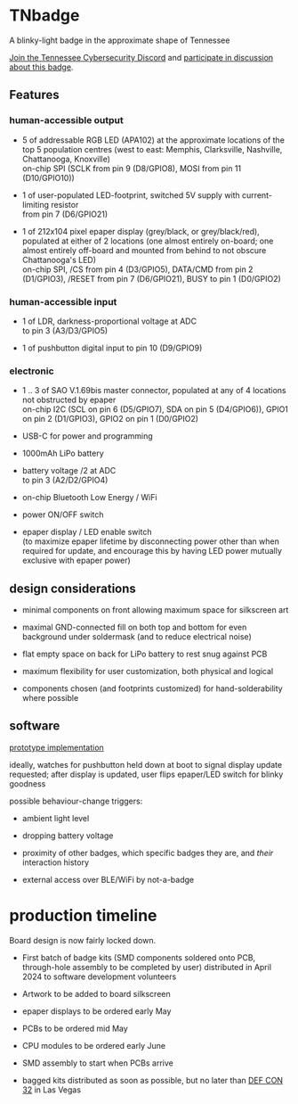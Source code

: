 # TNbadge

A blinky-light badge in the approximate shape of Tennessee

[Join the Tennessee Cybersecurity Discord](https://discord.gg/tninfosec) and
[participate in discussion about this badge](https://discord.com/channels/781280955667185686/1010244036612862144).

## Features

### human-accessible output
- 5 of addressable RGB LED (APA102) at the approximate locations of the top 5 population centres
(west to east: Memphis, Clarksville, Nashville, Chattanooga, Knoxville)  
on-chip SPI (SCLK from pin 9 (D8/GPIO8), MOSI from pin 11 (D10/GPIO10))

- 1 of user-populated LED-footprint, switched 5V supply with current-limiting resistor  
from pin 7 (D6/GPIO21)

- 1 of 212x104 pixel epaper display (grey/black, or grey/black/red), populated at either of 2 locations
(one almost entirely on-board; one almost entirely off-board and mounted from behind to not obscure Chattanooga's LED)  
on-chip SPI, /CS from pin 4 (D3/GPIO5), DATA/CMD from pin 2 (D1/GPIO3), /RESET from pin 7 (D6/GPIO21), BUSY to pin 1 (D0/GPIO2)


### human-accessible input
- 1 of LDR, darkness-proportional voltage at ADC  
to pin 3 (A3/D3/GPIO5)

- 1 of pushbutton digital input to pin 10 (D9/GPIO9)


### electronic
- 1 .. 3 of SAO V.1.69bis master connector, populated at any of 4 locations not obstructed by epaper  
on-chip I2C (SCL on pin 6 (D5/GPIO7), SDA on pin 5 (D4/GPIO6)), GPIO1 on pin 2 (D1/GPIO3), GPIO2 on pin 1 (D0/GPIO2)

- USB-C for power and programming

- 1000mAh LiPo battery

- battery voltage /2 at ADC  
to pin 3 (A2/D2/GPIO4)

- on-chip Bluetooth Low Energy / WiFi

- power ON/OFF switch

- epaper display / LED enable switch  
(to maximize epaper lifetime by disconnecting power other than when required for update,
and encourage this by having LED power mutually exclusive with epaper power)

## design considerations
- minimal components on front allowing maximum space for silkscreen art

- maximal GND-connected fill on both top and bottom for even background under soldermask (and to reduce electrical noise)

- flat empty space on back for LiPo battery to rest snug against PCB

- maximum flexibility for user customization, both physical and logical

- components chosen (and footprints customized) for hand-solderability where possible

## software
[prototype implementation](https://github.com/eutectic6337/TNbadge/tree/main/software/prototype-1)

ideally, watches for pushbutton held down at boot to signal display update requested;
after display is updated, user flips epaper/LED switch for blinky goodness

possible behaviour-change triggers:
- ambient light level

- dropping battery voltage

- proximity of other badges, which specific badges they are, and *their* interaction history

- external access over BLE/WiFi by not-a-badge

# production timeline
Board design is now fairly locked down.

- First batch of badge kits
(SMD components soldered onto PCB, through-hole assembly to be completed by user)
distributed in April 2024 to software development volunteers

- Artwork to be added to board silkscreen

- epaper displays to be ordered early May

- PCBs to be ordered mid May

- CPU modules to be ordered early June

- SMD assembly to start when PCBs arrive

- bagged kits distributed as soon as possible, but no later than
[DEF CON 32](https://defcon.org) in Las Vegas
